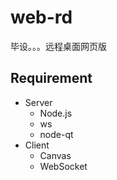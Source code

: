 web-rd
======

毕设。。。远程桌面网页版

Requirement
-----------

- Server
    - Node.js
    - ws
    - node-qt
- Client
    - Canvas
    - WebSocket